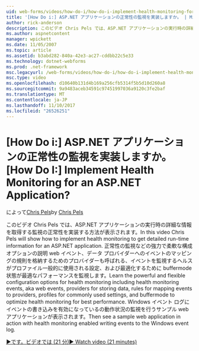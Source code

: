 ```yaml
---
uid: web-forms/videos/how-do-i/how-do-i-implement-health-monitoring-for-an-aspnet-application
title: '[How Do i:] ASP.NET アプリケーションの正常性の監視を実装しますか。 | Microsoft Docs'
author: rick-anderson
description: このビデオ Chris Pels では、ASP.NET アプリケーションの実行時の詳細な情報を取得する監視の正常性を実装する方法が表示されます。 について、強力なとしています.
ms.author: aspnetcontent
manager: wpickett
ms.date: 11/05/2007
ms.topic: article
ms.assetid: b3abd282-840a-42e3-ac27-cddbb22c5e33
ms.technology: dotnet-webforms
ms.prod: .net-framework
msc.legacyurl: /web-forms/videos/how-do-i/how-do-i-implement-health-monitoring-for-an-aspnet-application
msc.type: video
ms.openlocfilehash: d10640b131d4b169a256cfb5314f5b5d10d260a8
ms.sourcegitcommit: 9a9483aceb34591c97451997036a9120c3fe2baf
ms.translationtype: MT
ms.contentlocale: ja-JP
ms.lasthandoff: 11/10/2017
ms.locfileid: "26526251"
---
```

<a name="how-do-i--implement-health-monitoring-for-an-aspnet-application"></a><span data-ttu-id="8d2da-105">[How Do i:] ASP.NET アプリケーションの正常性の監視を実装しますか。</span><span class="sxs-lookup"><span data-stu-id="8d2da-105">[How Do I:]  Implement Health Monitoring for an ASP.NET Application?</span></span>
====================
<span data-ttu-id="8d2da-106">によって[Chris Pels](https://twitter.com/chrispels)</span><span class="sxs-lookup"><span data-stu-id="8d2da-106">by [Chris Pels](https://twitter.com/chrispels)</span></span>

<span data-ttu-id="8d2da-107">このビデオ Chris Pels では、ASP.NET アプリケーションの実行時の詳細な情報を取得する監視の正常性を実装する方法が表示されます。</span><span class="sxs-lookup"><span data-stu-id="8d2da-107">In this video Chris Pels will show how to implement health monitoring to get detailed run-time information for an ASP.NET application.</span></span> <span data-ttu-id="8d2da-108">正常性の監視などの強力で柔軟な構成オプションの説明 web イベント、データ プロバイダーへのイベントのマッピングの規則を格納するためのプロバイダーも呼ばれる、イベントを監視するヘルスがプロファイル一般的に使用される設定、および最適化するために buffermode状態が最適なパフォーマンスを監視します。</span><span class="sxs-lookup"><span data-stu-id="8d2da-108">Learn the powerful and flexible configuration options for health monitoring including health monitoring events, aka web events, providers for storing data, rules for mapping events to providers, profiles for commonly used settings, and buffermode to optimize health monitoring for best performance.</span></span> <span data-ttu-id="8d2da-109">Windows イベント ログにイベントの書き込みを有効になっているの動作状況の監視を行うサンプル web アプリケーションが表示されます。</span><span class="sxs-lookup"><span data-stu-id="8d2da-109">Then see a sample web application in action with health monitoring enabled writing events to the Windows event log.</span></span>

[<span data-ttu-id="8d2da-110">&#9654;です。ビデオでは (21 分)</span><span class="sxs-lookup"><span data-stu-id="8d2da-110">&#9654; Watch video (21 minutes)</span></span>](https://channel9.msdn.com/Blogs/ASP-NET-Site-Videos/how-do-i-implement-health-monitoring-for-an-aspnet-application)
